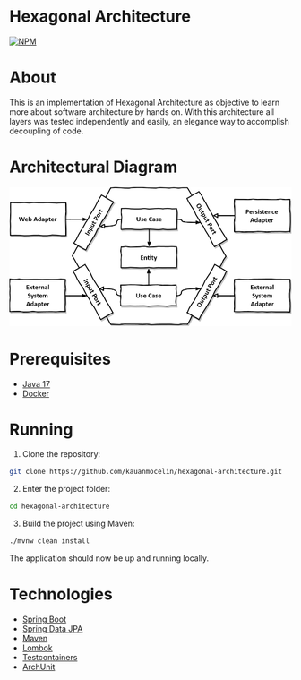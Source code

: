 # Hexagonal Architecture

[![NPM](https://img.shields.io/npm/l/react)](https://github.com/kauanmocelin/hexagonal-architecture/blob/main/LICENSE)

# About

This is an implementation of Hexagonal Architecture as objective to learn more about software architecture by hands on.
With this architecture all layers was tested independently and easily, an elegance way to accomplish decoupling of code.

# Architectural Diagram

![Hexagonal Architecture Diagram](hexagonal-architecture.png)

# Prerequisites

- [Java 17](https://openjdk.org/projects/jdk/17/)
- [Docker](https://docs.docker.com/get-started/get-docker/)

# Running

1. Clone the repository:
```bash
git clone https://github.com/kauanmocelin/hexagonal-architecture.git
```

2. Enter the project folder: 
```bash
cd hexagonal-architecture
```

3. Build the project using Maven:
```bash
./mvnw clean install
```

The application should now be up and running locally.

# Technologies

- [Spring Boot](https://spring.io/projects/spring-boot)
- [Spring Data JPA](https://spring.io/projects/spring-data-jpa)
- [Maven](https://maven.apache.org/download.cgi)
- [Lombok](https://projectlombok.org/)
- [Testcontainers](https://testcontainers.com/)
- [ArchUnit](https://www.archunit.org/)
